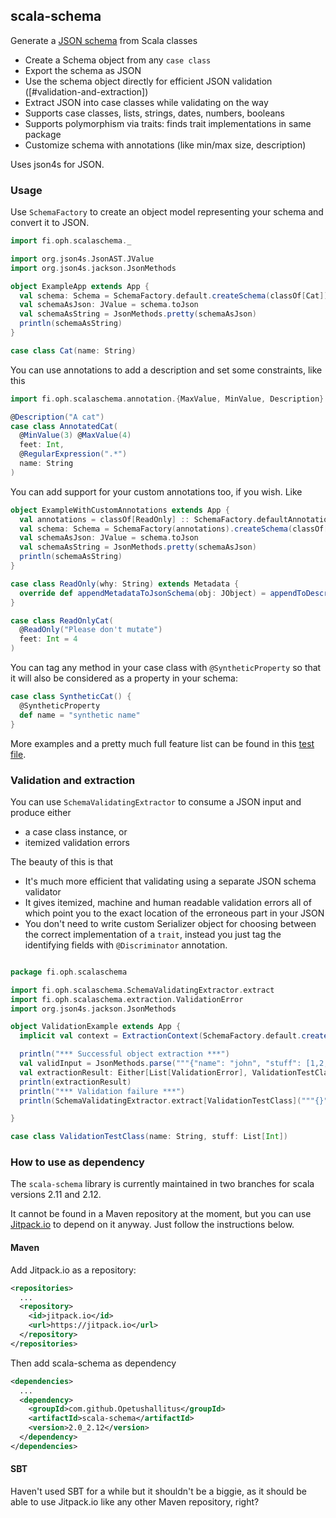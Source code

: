 ## scala-schema

Generate a [JSON schema](http://json-schema.org/) from Scala classes 

- Create a Schema object from any `case class`
- Export the schema as JSON
- Use the schema object directly for efficient JSON validation ([#validation-and-extraction])
- Extract JSON into case classes while validating on the way
- Supports case classes, lists, strings, dates, numbers, booleans
- Supports polymorphism via traits: finds trait implementations in same package
- Customize schema with annotations (like min/max size, description)

Uses json4s for JSON.

### Usage

Use `SchemaFactory` to create an object model representing your schema and convert it to JSON.

```scala
import fi.oph.scalaschema._

import org.json4s.JsonAST.JValue
import org.json4s.jackson.JsonMethods

object ExampleApp extends App {
  val schema: Schema = SchemaFactory.default.createSchema(classOf[Cat])
  val schemaAsJson: JValue = schema.toJson
  val schemaAsString = JsonMethods.pretty(schemaAsJson)
  println(schemaAsString)
}

case class Cat(name: String)
```

You can use annotations to add a description and set some constraints, like this

```scala
import fi.oph.scalaschema.annotation.{MaxValue, MinValue, Description}

@Description("A cat")
case class AnnotatedCat(
  @MinValue(3) @MaxValue(4)
  feet: Int,
  @RegularExpression(".*")
  name: String
)
```

You can add support for your custom annotations too, if you wish. Like

```scala
object ExampleWithCustomAnnotations extends App {
  val annotations = classOf[ReadOnly] :: SchemaFactory.defaultAnnotations
  val schema: Schema = SchemaFactory(annotations).createSchema(classOf[AnnotatedCat])
  val schemaAsJson: JValue = schema.toJson
  val schemaAsString = JsonMethods.pretty(schemaAsJson)
  println(schemaAsString)
}

case class ReadOnly(why: String) extends Metadata {
  override def appendMetadataToJsonSchema(obj: JObject) = appendToDescription(obj, why)
}

case class ReadOnlyCat(
  @ReadOnly("Please don't mutate")
  feet: Int = 4
)
```

You can tag any method in your case class with `@SyntheticProperty` so that it will also be considered as a property in your schema:

```scala
case class SyntheticCat() {
  @SyntheticProperty
  def name = "synthetic name"
}
```

More examples and a pretty much full feature list can be found in this [test file](src/test/scala/fi/oph/scalaschema/JsonSchemaTest.scala).

### Validation and extraction

You can use `SchemaValidatingExtractor` to consume a JSON input and produce either

- a case class instance, or
- itemized validation errors

The beauty of this is that

- It's much more efficient that validating using a separate JSON schema validator
- It gives itemized, machine and human readable validation errors all of which point you to the exact location of the erroneous part in your JSON
- You don't need to write custom Serializer object for choosing between the correct implementation of a `trait`, instead you just tag the identifying fields with `@Discriminator` annotation.

```scala

package fi.oph.scalaschema

import fi.oph.scalaschema.SchemaValidatingExtractor.extract
import fi.oph.scalaschema.extraction.ValidationError
import org.json4s.jackson.JsonMethods

object ValidationExample extends App {
  implicit val context = ExtractionContext(SchemaFactory.default.createSchema(classOf[ValidationTestClass]))

  println("*** Successful object extraction ***")
  val validInput = JsonMethods.parse("""{"name": "john", "stuff": [1,2,3]}""")
  val extractionResult: Either[List[ValidationError], ValidationTestClass] = extract[ValidationTestClass](validInput)
  println(extractionResult)
  println("*** Validation failure ***")
  println(SchemaValidatingExtractor.extract[ValidationTestClass]("""{}"""))

}

case class ValidationTestClass(name: String, stuff: List[Int])

```

### How to use as dependency

The `scala-schema` library is currently maintained in two branches for scala versions 2.11 and 2.12.

It cannot be found in a Maven repository at the moment, but you can use [Jitpack.io](https://jitpack.io/) to 
depend on it anyway. Just follow the instructions below.

#### Maven

Add Jitpack.io as a repository:

```xml
<repositories>
  ...
  <repository>
    <id>jitpack.io</id>
    <url>https://jitpack.io</url>
  </repository>
</repositories>
```

Then add scala-schema as dependency

```xml
<dependencies>
  ...
  <dependency>
    <groupId>com.github.Opetushallitus</groupId>
    <artifactId>scala-schema</artifactId>
    <version>2.0_2.12</version>
  </dependency>
</dependencies>
```


#### SBT

Haven't used SBT for a while but it shouldn't be a biggie, as it should be able to use Jitpack.io like any other Maven repository, right?
